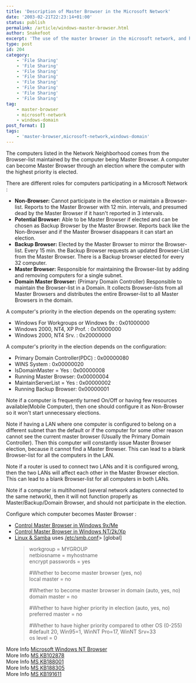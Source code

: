 ```yaml
---
title: 'Description of Master Browser in the Microsoft Network'
date: '2003-02-21T22:23:14+01:00'
status: publish
permalink: /article/windows-master-browser.html
author: Snakefoot
excerpt: 'The use of the master browser in the microsoft network, and how it is elected.'
type: post
id: 204
category:
    - 'File Sharing'
    - 'File Sharing'
    - 'File Sharing'
    - 'File Sharing'
    - 'File Sharing'
    - 'File Sharing'
    - 'File Sharing'
    - 'File Sharing'
tag:
    - master-browser
    - microsoft-network
    - windows-domain
post_format: []
tags:
    - 'master-browser,microsoft-network,windows-domain'
---
```

The computers listed in the Network Neighborhood comes from the Browser-list maintained by the computer being Master Browser. A computer can become Master Browser through an election where the computer with the highest priority is elected.  
  
 There are different roles for computers participating in a Microsoft Network :

- **Non-Browser:** Cannot participate in the election or maintain a Browser-list. Reports to the Master Browser with 12 min. intervals, and presumed dead by the Master Browser if it hasn't reported in 3 intervals.
- **Potential Browser:** Able to be Master Browser if elected and can be chosen as Backup Browser by the Master Browser. Reports back like the Non-Browser and if the Master Browser disappears it can start an election.
- **Backup Browser:** Elected by the Master Browser to mirror the Browser-list. Every 15 min. the Backup Browser requests an updated Browser-List from the Master Browser. There is a Backup browser elected for every 32 computer.
- **Master Browser:** Responsible for maintaining the Browser-list by adding and removing computers for a single subnet.
- **Domain Master Browser:** (Primary Domain Controller) Responsible to maintain the Browser-list in a Domain. It collects Browser-lists from all Master Browsers and distributes the entire Browser-list to all Master Browsers in the domain.
 
 A computer's priority in the election depends on the operating system:
- Windows For Workgroups or Windows 9x : 0x01000000
- Windows 2000, NT4, XP Prof. : 0x10000000
- Windows 2000, NT4 Srv. : 0x20000000
 
 A computer's priority in the election depends on the configuration:
- Primary Domain Controller(PDC) : 0x00000080
- WINS System : 0x00000020
- IsDomainMaster = Yes : 0x00000008
- Running Master Browser: 0x00000004
- MaintainServerList = Yes : 0x00000002
- Running Backup Browser: 0x00000001
 
 Note if a computer is frequently turned On/Off or having few resources available(Mobile Computer), then one should configure it as Non-Browser so it won't start unnecessary elections.  
  
 Note if having a LAN where one computer is configured to belong on a different subnet than the default or if the computer for some other reason cannot see the current master browser (Usually the Primary Domain Controller). Then this computer will constantly issue Master Browser election, because it cannot find a Master Browser. This can lead to a blank Browser-list for all the computers in the LAN.  
  
 Note if a router is used to connect two LANs and it is configured wrong, then the two LANs will affect each other in the Master Browser election. This can lead to a blank Browser-list for all computers in both LANs.  
  
 Note if a computer is multihomed (several network adapters connected to the same network), then it will not function properly as Master/Backup/Domain Browser, and should not participate in the election.  
  
 Configure which computer becomes Master Browser :
- [Control Master Browser in Windows 9x/Me](/article/win9x-master-browser.html)
- [Control Master Browser in Windows NT/2k/Xp](/article/winnt-master-browser.html)
- [Linux &amp; Samba](http://samba.linuxbe.org/) uses [/etc/smb.conf](http://samba.org/samba/docs/man/manpages-3/smb.conf.5.html)> \[global\]  
  >  workgroup = MYGROUP  
  >  netbiosname = myhostname  
  >  encrypt passwords = yes  
  >   
  >  #Whether to become master browser (yes, no)  
  >  local master = no  
  >   
  >  #Whether to become master browser in domain (auto, yes, no)  
  >  domain master = no  
  >   
  >  #Whether to have higher priority in election (auto, yes, no)  
  >  preferred master = no  
  >   
  >  #Whether to have higher priority compared to other OS (0-255)  
  >  #default 20, Win95=1, WinNT Pro=17, WinNT Srv=33  
  >  os level = 0
 
 More Info [Microsoft Windows NT Browser](http://www.microsoft.com/ntserver/techresources/commnet/browser/ntbrowser.asp)  
 More Info [MS KB102878](http://support.microsoft.com/kb/102878 "Information on Browser Operation [Q102878]")  
 More Info [MS KB188001](http://support.microsoft.com/kb/188001 "Description of the Microsoft Computer Browser Service [Q188001]")  
 More Info [MS KB188305](http://support.microsoft.com/kb/188305 "Troubleshooting the Microsoft Computer Browser Service [Q188305]")  
 More Info [MS KB191611](http://support.microsoft.com/kb/191611 "Symptoms of Multihomed Browsers [Q191611]")  